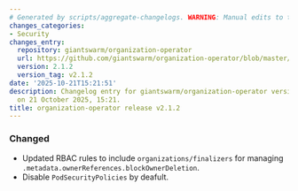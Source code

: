 ```yaml
---
# Generated by scripts/aggregate-changelogs. WARNING: Manual edits to this files will be overwritten.
changes_categories:
- Security
changes_entry:
  repository: giantswarm/organization-operator
  url: https://github.com/giantswarm/organization-operator/blob/master/CHANGELOG.md#212---2025-10-21
  version: 2.1.2
  version_tag: v2.1.2
date: '2025-10-21T15:21:51'
description: Changelog entry for giantswarm/organization-operator version 2.1.2, published
  on 21 October 2025, 15:21.
title: organization-operator release v2.1.2
---
```


### Changed
- Updated RBAC rules to include `organizations/finalizers` for managing `.metadata.ownerReferences.blockOwnerDeletion`.
- Disable `PodSecurityPolicies` by deafult.
